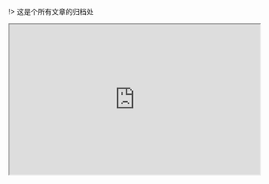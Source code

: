 !> 这是个所有文章的归档处

<div style="position: relative; padding: 30% 45%;">
<iframe style="position: absolute; width: 100%; height: 100%; left: 0; top: 0;" src="https://www.yuque.com/docs/share/31a963ea-af8c-4ef6-acd6-642a919158b6?#" frameborder="1" scrolling="yes" width="320" height="240" allowfullscreen
</iframe>
</div>